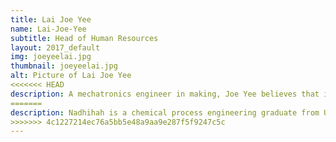 ```yaml
---
title: Lai Joe Yee
name: Lai-Joe-Yee
subtitle: Head of Human Resources
layout: 2017_default
img: joeyeelai.jpg
thumbnail: joeyeelai.jpg
alt: Picture of Lai Joe Yee
<<<<<<< HEAD
description: A mechatronics engineer in making, Joe Yee believes that incorporating teamwork into working culture is an essential foundation in every organization. Apart from being the ambassador for MSTC 2016, he also serves as a member of Enactus UK Manchester SPOT Finance. He is optimistic that MSTC will be one of the major STEM-based conferences that is highly anticipated in the future.
=======
description: Nadhihah is a chemical process engineering graduate from Universiti Teknologi Malaysia, Kuala Lumpur. She is currently the Vice President of Student Platform For Engineering Education Development (SPEED), which is a non-profit organisation that intends to web engineering students around the world. She believes that the best way to find a solution towards trending problems is to eat, live and breathe with the affected local community. Therefore, she has been actively participating in several local and international projects as well as volunteering programs in South Korea, Indonesia, Russia, Turkey and more. She hopes MSTC will be a notable success recognised by not just Malaysians in the country and abroad, but also in the international community in terms of its sustainability and impact towards the participants.
>>>>>>> 4c1227214ec76a5bb5e48a9aa9e287f5f9247c5c
---
```

